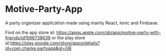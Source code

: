 # Motive-Party-App
A party organizer application made using mainly React, Ionic and Firebase.

Find on the app store at: https://apps.apple.com/gb/app/motive-party-with-friends/id1566738639
or the play store at:https://play.google.com/store/apps/details?id=com.charke.partyapp&gl=GB
